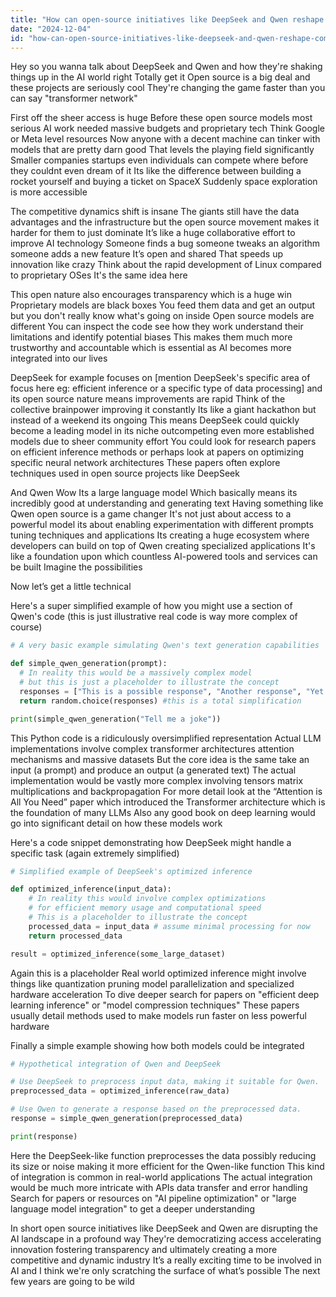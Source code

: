 ```yaml
---
title: "How can open-source initiatives like DeepSeek and Qwen reshape competitive dynamics in the AI industry?"
date: "2024-12-04"
id: "how-can-open-source-initiatives-like-deepseek-and-qwen-reshape-competitive-dynamics-in-the-ai-industry"
---
```


Hey so you wanna talk about DeepSeek and Qwen and how they're shaking things up in the AI world right  Totally get it  Open source is a big deal and these projects are seriously cool  They're changing the game faster than you can say "transformer network"

First off the sheer access is huge Before these open source models most serious AI work needed massive budgets and proprietary tech  Think Google or Meta level resources  Now anyone with a decent machine can tinker with models that are pretty darn good  That levels the playing field significantly  Smaller companies startups even individuals can compete where before they couldnt even dream of it Its like the difference between building a rocket yourself and buying a ticket on SpaceX  Suddenly space exploration is more accessible

The competitive dynamics shift is insane  The giants still have the data advantages and the infrastructure but the open source movement makes it harder for them to just dominate  It’s like a huge collaborative effort to improve AI technology  Someone finds a bug someone tweaks an algorithm someone adds a new feature It’s open and shared  That speeds up innovation like crazy  Think about the rapid development of Linux compared to proprietary OSes  It's the same idea here

This open nature also encourages transparency which is a huge win  Proprietary models are black boxes  You feed them data and get an output but you don't really know what's going on inside  Open source models are different You can inspect the code see how they work understand their limitations and identify potential biases This makes them much more trustworthy and accountable which is essential as AI becomes more integrated into our lives

DeepSeek for example focuses on  [mention DeepSeek's specific area of focus here eg: efficient inference or a specific type of data processing] and its open source nature means improvements are rapid   Think of the collective brainpower improving it constantly Its like a giant hackathon but instead of a weekend its ongoing  This means DeepSeek could quickly become a leading model in its niche outcompeting even more established models due to sheer community effort  You could look for research papers on efficient inference methods or perhaps look at papers on optimizing specific neural network architectures  These papers often explore techniques used in open source projects like DeepSeek


And Qwen  Wow  Its a large language model  Which basically means its incredibly good at understanding and generating text  Having something like Qwen open source is a game changer  It's not just about access to a powerful model its about enabling experimentation with different prompts  tuning techniques and applications  Its creating a huge ecosystem where developers can build on top of Qwen creating specialized applications  It's like a foundation upon which countless AI-powered tools and services can be built  Imagine the possibilities



Now let’s get a little technical

Here's a super simplified example of how you might use a section of Qwen's code (this is just illustrative  real code is way more complex of course)


```python
# A very basic example simulating Qwen's text generation capabilities

def simple_qwen_generation(prompt):
  # In reality this would be a massively complex model
  # but this is just a placeholder to illustrate the concept
  responses = ["This is a possible response", "Another response", "Yet another response"]
  return random.choice(responses) #this is a total simplification

print(simple_qwen_generation("Tell me a joke"))

```

This Python code is a ridiculously oversimplified representation  Actual LLM implementations involve complex transformer architectures attention mechanisms and massive datasets  But the core idea is the same  take an input (a prompt) and produce an output (a generated text) The actual implementation would be vastly more complex involving tensors matrix multiplications and backpropagation  For more detail look at the “Attention is All You Need” paper which introduced the Transformer architecture which is the foundation of many LLMs  Also any good book on deep learning would go into significant detail on how these models work


Here's a code snippet demonstrating how DeepSeek might handle a specific task (again extremely simplified)


```python
# Simplified example of DeepSeek's optimized inference

def optimized_inference(input_data):
    # In reality this would involve complex optimizations
    # for efficient memory usage and computational speed
    # This is a placeholder to illustrate the concept
    processed_data = input_data # assume minimal processing for now
    return processed_data

result = optimized_inference(some_large_dataset)
```


Again this is a placeholder  Real world optimized inference might involve things like quantization pruning model parallelization  and specialized hardware acceleration  To dive deeper search for papers on "efficient deep learning inference" or "model compression techniques"  These papers usually detail methods used to make models run faster on less powerful hardware

Finally a simple example showing how both models could be integrated


```python
# Hypothetical integration of Qwen and DeepSeek

# Use DeepSeek to preprocess input data, making it suitable for Qwen.
preprocessed_data = optimized_inference(raw_data)

# Use Qwen to generate a response based on the preprocessed data.
response = simple_qwen_generation(preprocessed_data)

print(response)
```

Here the DeepSeek-like function preprocesses the data possibly reducing its size or noise  making it more efficient for the Qwen-like function  This kind of integration is common in real-world applications  The actual integration would be much more intricate with APIs data transfer and error handling  Search for papers or resources on "AI pipeline optimization" or "large language model integration" to get a deeper understanding


In short open source initiatives like DeepSeek and Qwen are disrupting the AI landscape in a profound way They're democratizing access accelerating innovation fostering transparency and ultimately creating a more competitive and dynamic industry  It’s a really exciting time to be involved in AI and I think we're only scratching the surface of what’s possible  The next few years are going to be wild
